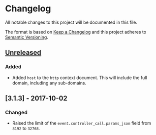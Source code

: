# Changelog

All notable changes to this project will be documented in this file.

The format is based on [Keep a Changelog](http://keepachangelog.com/en/1.0.0/)
and this project adheres to [Semantic Versioning](http://semver.org/spec/v2.0.0.html).

## [Unreleased]

### Added

  - Added `host` to the `http` context document. This will include the full domain, including any sub-domains.

## [3.1.3] - 2017-10-02

### Changed

  - Raised the limit of the `event.controller_call.params_json` field from `8192` to `32768`.

[Unreleased]: https://github.com/timberio/timber-elixir/compare/v3.1.3...HEAD
[3.1.2]: https://github.com/timberio/timber-elixir/compare/v3.1.2...v3.1.3
